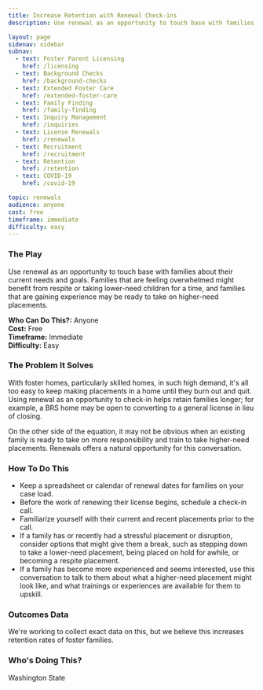 ```yaml
---
title: Increase Retention with Renewal Check-ins
description: Use renewal as an opportunity to touch base with families about their current needs and goals.

layout: page
sidenav: sidebar
subnav:
  - text: Foster Parent Licensing
    href: /licensing
  - text: Background Checks
    href: /background-checks
  - text: Extended Foster Care
    href: /extended-foster-care
  - text: Family Finding
    href: /family-finding
  - text: Inquiry Management
    href: /inquiries
  - text: License Renewals
    href: /renewals
  - text: Recruitment
    href: /recruitment
  - text: Retention
    href: /retention
  - text: COVID-19
    href: /covid-19

topic: renewals
audience: anyone
cost: free
timeframe: immediate
difficulty: easy
---
```



### The Play

Use renewal as an opportunity to touch base with families about their current needs and goals. Families that are feeling overwhelmed might benefit from respite or taking lower-need children for a time, and families that are gaining experience may be ready to take on higher-need placements.

**Who Can Do This?:**
Anyone<br />
**Cost:**
Free<br />
**Timeframe:**
Immediate<br />
**Difficulty:**
Easy<br />

### The Problem It Solves

With foster homes, particularly skilled homes, in such high demand, it's all too easy to keep making placements in a home until they burn out and quit. Using renewal as an opportunity to check-in helps retain families longer; for example, a BRS home may be open to converting to a general license in lieu of closing. 

On the other side of the equation, it may not be obvious when an existing family is ready to take on more responsibility and train to take higher-need placements. Renewals offers a natural opportunity for this conversation.

### How To Do This

* Keep a spreadsheet or calendar of renewal dates for families on your case load.
* Before the work of renewing their license begins, schedule a check-in call.
* Familiarize yourself with their current and recent placements prior to the call.
* If a family has or recently had a stressful placement or disruption, consider options that might give them a break, such as stepping down to take a lower-need placement, being placed on hold for awhile, or becoming a respite placement.
* If a family has become more experienced and seems interested, use this conversation to talk to them about what a higher-need placement might look like, and what trainings or experiences are available for them to upskill.

### Outcomes Data

We're working to collect exact data on this, but we believe this increases retention rates of foster families.

### Who's Doing This?

Washington State